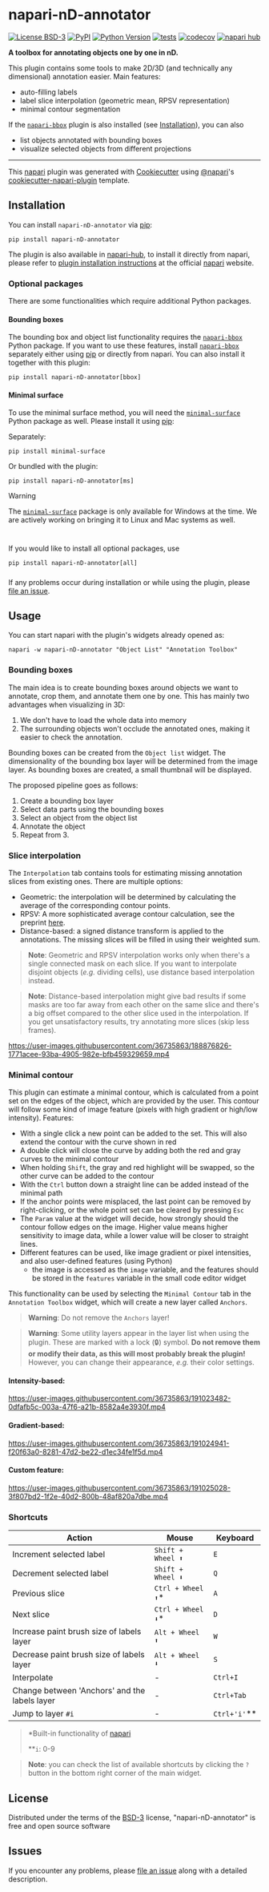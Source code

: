 # napari-nD-annotator

[![License BSD-3](https://img.shields.io/pypi/l/napari-nD-annotator.svg?color=green)](https://github.com/bauerdavid/napari-nD-annotator/raw/main/LICENSE)
[![PyPI](https://img.shields.io/pypi/v/napari-nD-annotator.svg?color=green)](https://pypi.org/project/napari-nD-annotator)
[![Python Version](https://img.shields.io/pypi/pyversions/napari-nD-annotator.svg?color=green)](https://python.org)
[![tests](https://github.com/bauerdavid/napari-nD-annotator/workflows/tests/badge.svg)](https://github.com/bauerdavid/napari-nD-annotator/actions)
[![codecov](https://codecov.io/gh/bauerdavid/napari-nD-annotator/branch/main/graph/badge.svg)](https://codecov.io/gh/bauerdavid/napari-nD-annotator)
[![napari hub](https://img.shields.io/endpoint?url=https://api.napari-hub.org/shields/napari-nD-annotator)](https://napari-hub.org/plugins/napari-nD-annotator)

**A toolbox for annotating objects one by one in nD.**

This plugin contains some tools to make 2D/3D (and technically any dimensional) annotation easier.
Main features:
 * auto-filling labels
 * label slice interpolation (geometric mean, RPSV representation)
 * minimal contour segmentation

If the <code>[napari-bbox]</code> plugin is also installed (see [Installation](#installation)), you can also
 * list objects annotated with bounding boxes 
 * visualize selected objects from different projections

----------------------------------

This [napari] plugin was generated with [Cookiecutter] using [@napari]'s [cookiecutter-napari-plugin] template.

<!--
Don't miss the full getting started guide to set up your new package:
https://github.com/napari/cookiecutter-napari-plugin#getting-started

and review the napari docs for plugin developers:
https://napari.org/plugins/index.html
-->

## Installation

You can install `napari-nD-annotator` via [pip]:

    pip install napari-nD-annotator

The plugin is also available in [napari-hub], to install it directly from napari, please refer to
[plugin installation instructions] at the official [napari] website.


### Optional packages
There are some functionalities which require additional Python packages.

#### Bounding boxes
The bounding box and object list functionality requires the <code>[napari-bbox]</code> Python package.
If you want to use these features, install <code>[napari-bbox]</code> separately either using [pip] or directly from napari.
You can also install it together with this plugin:
```
pip install napari-nD-annotator[bbox]
```

#### Minimal surface
To use the minimal surface method, you will need the <code>[minimal-surface]</code> Python package as well. Please install it using [pip]:

Separately:
```
pip install minimal-surface
```

Or bundled with the plugin:
```
pip install napari-nD-annotator[ms]
```
> [!WARNING]
> The <code>[minimal-surface]</code> package is only available for Windows at the time. We are actively working on bringing it to Linux and Mac systems as well.

#

If you would like to install all optional packages, use
```
pip install napari-nD-annotator[all]
```
###
If any problems occur during installation or while using the plugin, please [file an issue].

## Usage
You can start napari with the plugin's widgets already opened as:

    napari -w napari-nD-annotator "Object List" "Annotation Toolbox"


### Bounding boxes
The main idea is to create bounding boxes around objects we want to annotate, crop them, and annotate them one by one. This has mainly two advantages when visualizing in 3D:

1. We don't have to load the whole data into memory
2. The surrounding objects won't occlude the annotated ones, making it easier to check the annotation.

Bounding boxes can be created from the `Object list` widget. The dimensionality of the bounding box layer will be determined from the image layer. As bounding boxes are created, a small thumbnail will be displayed.

The proposed pipeline goes as follows:

 1. Create a bounding box layer
 2. Select data parts using the bounding boxes
 3. Select an object from the object list
 4. Annotate the object
 5. Repeat from 3.

### Slice interpolation
The `Interpolation` tab contains tools for estimating missing annotation slices from existing ones. There are multiple options:
 * Geometric: the interpolation will be determined by calculating the average of the corresponding contour points.
 * RPSV: A more sophisticated average contour calculation, see the preprint [here](https://arxiv.org/pdf/1901.02823.pdf).
 * Distance-based: a signed distance transform is applied to the annotations. The missing slices will be filled in using their 
weighted sum.

> **Note**: Geometric and RPSV interpolation works only when there's a single connected mask on each slice. If you want to 
> interpolate disjoint objects (*e.g.* dividing cells), use distance based interpolation instead.

> **Note**: Distance-based interpolation might give bad results if some masks are too far away from each other on the same slice
> and there's a big offset compared to the other slice used in the interpolation. If you get unsatisfactory results, try
> annotating more slices (skip less frames).

https://user-images.githubusercontent.com/36735863/188876826-1771acee-93ba-4905-982e-bfb459329659.mp4

### Minimal contour
This plugin can estimate a minimal contour, which is calculated from a point set on the edges of the object, which are provided by the user. This contour will follow some kind of image feature (pixels with high gradient or high/low intensity).
Features:
 * With a single click a new point can be added to the set. This will also extend the contour with the curve shown in red
 * A double click will close the curve by adding both the red and gray curves to the minimal contour
 * When holding `Shift`, the gray and red highlight will be swapped, so the other curve can be added to the contour
 * With the `Ctrl` button down a straight line can be added instead of the minimal path
 * If the anchor points were misplaced, the last point can be removed by right-clicking, or the whole point set can be cleared by pressing `Esc`
 * The `Param` value at the widget will decide, how strongly should the contour follow edges on the image. Higher value means higher sensitivity to image data, while a lower value will be closer to straight lines.
 * Different features can be used, like image gradient or pixel intensities, and also user-defined features (using Python)
   * the image is accessed as the `image` variable, and the features should be stored in the `features` variable in the small code editor widget

This functionality can be used by selecting the `Minimal Contour` tab in the `Annotation Toolbox` widget, which will create a new layer called `Anchors`.

> **Warning**: Do not remove the `Anchors` layer!

> **Warning**: Some utility layers appear in the layer list when using the plugin. These are marked with a lock (:lock:) symbol.
> __Do not remove them or modify their data, as this will most probably break the plugin!__ However, you can change their appearance,
> *e.g.* their color settings.

#### Intensity-based:

https://user-images.githubusercontent.com/36735863/191023482-0dfafb5c-003a-47f6-a21b-8582a4e3930f.mp4

#### Gradient-based:

https://user-images.githubusercontent.com/36735863/191024941-f20f63a0-8281-47d2-be22-d1ec34fe1f5d.mp4

#### Custom feature:

https://user-images.githubusercontent.com/36735863/191025028-3f807bd2-1f2e-40d2-800b-48af820a7dbe.mp4

### Shortcuts

| Action                                        | Mouse               | Keyboard       |
|-----------------------------------------------|---------------------|----------------|
| Increment selected label                      | `Shift + Wheel ⬆️`  | `E`            |
| Decrement selected label                      | `Shift + Wheel ⬇️`  | `Q`            |
| Previous slice                                | `Ctrl + Wheel ⬆️`\* | `A`            |
| Next slice                                    | `Ctrl + Wheel ⬇️`\* | `D`            |
| Increase paint brush size of labels layer     | `Alt + Wheel ⬆️`    | `W`            |
| Decrease paint brush size of labels layer     | `Alt + Wheel ⬇️`    | `S`            |
| Interpolate                                   | -                   | `Ctrl+I`       |
| Change between 'Anchors' and the labels layer | -                   | `Ctrl+Tab`     |
| Jump to layer `#i`                            | -                   | `Ctrl+'i'`\*\* |

> *Built-in functionality of [napari]
> 
> **`i`: 0-9

> **Note**: you can check the list of available shortcuts by clicking the `?` button in the bottom right corner of the main widget.

## License

Distributed under the terms of the [BSD-3] license,
"napari-nD-annotator" is free and open source software

## Issues

If you encounter any problems, please [file an issue] along with a detailed description.

[napari]: https://github.com/napari/napari
[napari-hub]: https://napari-hub.org/
[Cookiecutter]: https://github.com/audreyr/cookiecutter
[@napari]: https://github.com/napari
[MIT]: http://opensource.org/licenses/MIT
[BSD-3]: http://opensource.org/licenses/BSD-3-Clause
[GNU GPL v3.0]: http://www.gnu.org/licenses/gpl-3.0.txt
[GNU LGPL v3.0]: http://www.gnu.org/licenses/lgpl-3.0.txt
[Apache Software License 2.0]: http://www.apache.org/licenses/LICENSE-2.0
[Mozilla Public License 2.0]: https://www.mozilla.org/media/MPL/2.0/index.txt
[cookiecutter-napari-plugin]: https://github.com/napari/cookiecutter-napari-plugin

[tox]: https://tox.readthedocs.io/en/latest/
[pip]: https://pypi.org/project/pip/
[PyPI]: https://pypi.org/
[plugin installation instructions]: https://napari.org/plugins/find_and_install_plugin.html
[file an issue]: https://github.com/bauerdavid/napari-nD-annotator/issues/new/choose
[napari-bbox]: https://github.com/bauerdavid/napari-bbox
[minimal-surface]: https://pypi.org/project/minimal-surface
